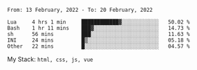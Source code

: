 <!--START_SECTION:waka-->
```text
From: 13 February, 2022 - To: 20 February, 2022

Lua     4 hrs 1 min     ████████████▓░░░░░░░░░░░░   50.02 % 
Bash    1 hr 11 mins    ███▓░░░░░░░░░░░░░░░░░░░░░   14.73 % 
sh      56 mins         ███░░░░░░░░░░░░░░░░░░░░░░   11.63 % 
INI     24 mins         █▒░░░░░░░░░░░░░░░░░░░░░░░   05.18 % 
Other   22 mins         █░░░░░░░░░░░░░░░░░░░░░░░░   04.57 % 
```
<!--END_SECTION:waka-->
My Stack: `html, css, js, vue`
